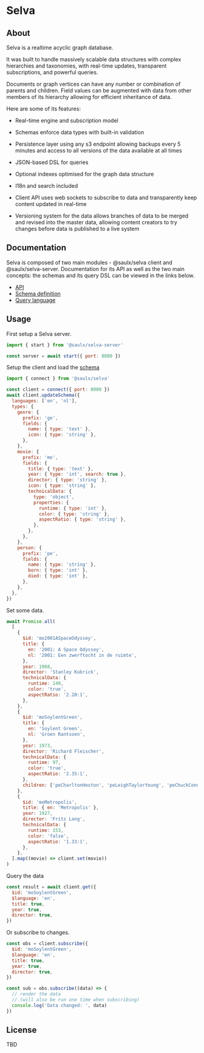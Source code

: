 # Selva

## About

Selva is a realtime acyclic graph database.

It was built to handle massively scalable data structures with complex hierarchies and taxonomies, with real-time updates, transparent subscriptions, and powerful queries.

Documents or graph vertices can have any number or combination of parents and children. Field values can be augmented with data from other members of its hierarchy allowing for efficient inheritance of data.

Here are some of its features:

- Real-time engine and subscription model

- Schemas enforce data types with built-in validation

- Persistence layer using any s3 endpoint allowing backups every 5 minutes and access to all versions of the data available at all times

- JSON-based DSL for queries

- Optional indexes optimised for the graph data structure

- I18n and search included

- Client API uses web sockets to subscribe to data and transparently keep content updated in real-time

- Versioning system for the data allows branches of data to be merged and revised into the master data, allowing content creators to try changes before data is published to a live system

## Documentation

Selva is composed of two main modules - @saulx/selva client and @saulx/selva-server.
Documentation for its API as well as the two main concepts: the schemas and its query DSL can be viewed in the links below.

- [API](docs/api.md)
- [Schema definition](docs/schemas.md)
- [Query language](docs/query.md)

## Usage

First setup a Selva server.

```js
import { start } from '@saulx/selva-server'

const server = await start({ port: 8080 })
```

Setup the client and load the [schema](docs/schemas.md)

```js
import { connect } from '@saulx/selva'

const client = connect({ port: 8080 })
await client.updateSchema({
  languages: ['en', 'nl'],
  types: {
    genre: {
      prefix: 'ge',
      fields: {
        name: { type: 'text' },
        icon: { type: 'string' },
      },
    },
    movie: {
      prefix: 'mo',
      fields: {
        title: { type: 'text' },
        year: { type: 'int', search: true },
        director: { type: 'string' },
        icon: { type: 'string' },
        technicalData: {
          type: 'object',
          properties: {
            runtime: { type: 'int' },
            color: { type: 'string' },
            aspectRatio: { type: 'string' },
          },
        },
      },
    },
    person: {
      prefix: 'pe',
      fields: {
        name: { type: 'string' },
        born: { type: 'int' },
        died: { type: 'int' },
      },
    },
  },
})
```

Set some data.

```js
await Promise.all(
  [
    {
      $id: 'mo2001ASpaceOdyssey',
      title: {
        en: '2001: A Space Odyssey',
        nl: '2001: Een zwerftocht in de ruimte',
      },
      year: 1968,
      director: 'Stanley Kubrick',
      technicalData: {
        runtime: 149,
        color: 'true',
        aspectRatio: '2.20:1',
      },
    },
    {
      $id: 'moSoylentGreen',
      title: {
        en: 'Soylent Green',
        nl: 'Groen Rantsoen',
      },
      year: 1973,
      director: 'Richard Fleischer',
      technicalData: {
        runtime: 97,
        color: 'true',
        aspectRatio: '2.35:1',
      },
      children: ['peCharltonHeston', 'peLeighTaylorYoung', 'peChuckConnors'],
    },
    {
      $id: 'moMetropolis',
      title: { en: 'Metropolis' },
      year: 1927,
      director: 'Fritz Lang',
      technicalData: {
        runtime: 153,
        color: 'false',
        aspectRatio: '1.33:1',
      },
    },
  ].map((movie) => client.set(movie))
)
```

Query the data

```js
const result = await client.get({
  $id: 'moSoylentGreen',
  $language: 'en',
  title: true,
  year: true,
  director: true,
})
```

Or subscribe to changes.

```js
const obs = client.subscribe({
  $id: 'moSoylentGreen',
  $language: 'en',
  title: true,
  year: true,
  director: true,
})

const sub = obs.subscribe((data) => {
  // render the data
  // (will also be run one time when subscribing)
  console.log('Data changed: ', data)
})
```

## License

TBD
